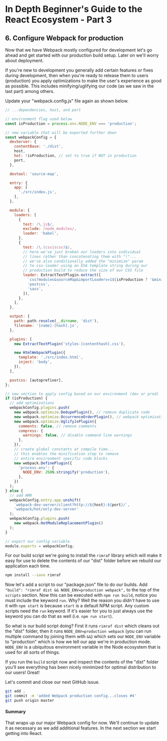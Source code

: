 # In Depth Beginner's Guide to the React Ecosystem - Part 3

## 6. Configure Webpack for production
Now that we have Webpack mostly configured for development let's go ahead and get started with our production build setup.  Later on we'll worry about deployment.

If you're new to development you generally add certain features or fixes during development, then when you're ready to release them to users (production) you apply optimizations to make the user's experience as good as possible.  This includes minifying/uglifying our code (as we saw in the last part) among others.

Update your "webpack.config.js" file again as shown below.

```javascript
// ...dependencies, host, and port

// environment flag used below
const isProduction = process.env.NODE_ENV === 'production';

// new variable that will be exported further down
const webpackConfig = {
  devServer: {
    contentBase: './dist',
    host,
    hot: !isProduction, // set to true if NOT in production
    port,
  },

  devtool: 'source-map',

  entry: {
    app: [
      './src/index.js',
    ],
  },

  module: {
    loaders: [
      {
        test: /\.js$/,
        exclude: /node_modules/,
        loader: 'babel',
      },
      {
        test: /\.(css|scss)$/,
        // here we've just broken our loaders into individual
        // lines rather than concatenating them with "!"...
        // we've also conditionally added the "minimize" param
        // to css-loader using an ES6 template string during our
        // production build to reduce the size of our CSS file
        loader: ExtractTextPlugin.extract([
          `css?modules&sourceMap&importLoaders=1${isProduction ? '&minimize' : ''}`,
          'postcss',
          'sass',
        ]),
      },
    ],
  },

  output: {
    path: path.resolve(__dirname, 'dist'),
    filename: '[name]-[hash].js',
  },

  plugins: [
    new ExtractTextPlugin('styles-[contenthash].css'),

    new HtmlWebpackPlugin({
      template: './src/index.html',
      inject: 'body',
    }),
  ],

  postcss: [autoprefixer],
};

// new section to apply config based on our environment (dev or prod)
if (isProduction) {
  // add optimizations
  webpackConfig.plugins.push(
    new webpack.optimize.DedupePlugin(), // remove duplicate code
    new webpack.optimize.OccurrenceOrderPlugin(), // webpack optimization
    new webpack.optimize.UglifyJsPlugin({
      comments: false, // remove comments
      compress: {
        warnings: false, // disable command line warnings
      },
    }),
    // create global constants at compile time...
    // this enables the minification step to remove
    // entire environment specific code blocks
    new webpack.DefinePlugin({
      'process.env': {
        NODE_ENV: JSON.stringify('production'),
      },
    })
  );
} else {
  // add HMR
  webpackConfig.entry.app.unshift(
    `webpack-dev-server/client?http://${host}:${port}/`,
    'webpack/hot/only-dev-server'
  );
  webpackConfig.plugins.push(
    new webpack.HotModuleReplacementPlugin()
  );
}

// export our config variable
module.exports = webpackConfig;

```

For our build script we're going to install the `rimraf` library which will make it easy for use to delete the contents of our "dist" folder before we rebuild our application each time.

```bash
npm install --save rimraf
```

Now let's add a script to our "package.json" file to do our builds.  Add `"build": "rimraf dist && NODE_ENV=production webpack",` to the top of the `scripts` section.  Now this can be executed with `npm run build`, notice you must include the keyword `run`.  Why?  Well the reason you *didn't* have to use it with `npm start` is because `start` is a default NPM script.  Any custom scripts need the `run` keyword.  If it's easier for you to just always use the keyword you can do that as well (i.e. `npm run start`).

So what is our build script doing?  First it runs `rimraf dist` which cleans out the "dist" folder, then it runs `NODE_ENV=production webpack` (you can run multiple command by joining them with `&&`) which sets our `NODE_ENV` variable to "production" which is how we tell our app we're in production mode.  `NODE_ENV` is a ubiquitous environment variable in the Node ecosystem that is used for all sorts of things.

If you run the `build` script now and inspect the contents of the "dist" folder you'll see everything has been nicely minimized for optimal distribution to our users!  Great!

Let's commit and close our next GitHub issue.

```bash
git add .
git commit -m 'added Webpack production config...closes #4'
git push origin master
```

#### Summary
That wraps up our major Webpack config for now.  We'll continue to update it as necessary as we add additional features.  In the next section we start getting into React.
